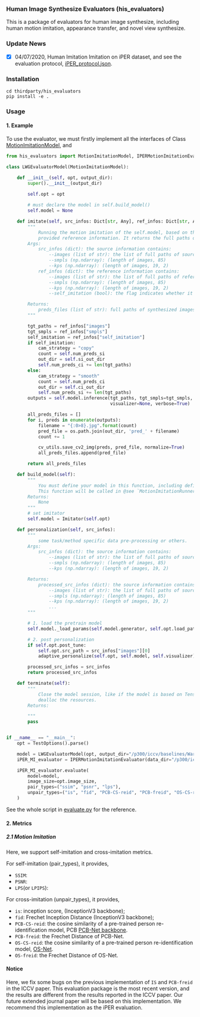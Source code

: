 ### Human Image Synthesize Evaluators (his_evaluators)
This is a package of evaluators for human image synthesize, including human motion imitation, appearance transfer, and novel view synthesize.

### Update News
- [x] 04/07/2020, Human Imitation Imitation on iPER dataset, and see the evaluation 
protocol, [iPER_protocol.json](./data/iPER_protocol.json).

### Installation
```shell
cd thirdparty/his_evaluators
pip install -e .
```

### Usage

#### 1. Example
To use the evaluator, we must firstly implement all the interfaces 
of Class [MotionImitationModel](./his_evaluators/evaluators/motion_imitation.py), and 
```python
from his_evaluators import MotionImitationModel, IPERMotionImitationEvaluator

class LWGEvaluatorModel(MotionImitationModel):

    def __init__(self, opt, output_dir):
        super().__init__(output_dir)

        self.opt = opt
        
        # must declare the model in self.build_model()
        self.model = None

    def imitate(self, src_infos: Dict[str, Any], ref_infos: Dict[str, Any]) -> List[str]:
        """
            Running the motion imitation of the self.model, based on the source information with respect to the
            provided reference information. It returns the full paths of synthesized images.
        Args:
            src_infos (dict): the source information contains:
                --images (list of str): the list of full paths of source images (the length is 1)
                --smpls (np.ndarray): (length of images, 85)
                --kps (np.ndarray): (length of images, 19, 2)
            ref_infos (dict): the reference information contains:
                --images (list of str): the list of full paths of reference images.
                --smpls (np.ndarray): (length of images, 85)
                --kps (np.ndarray): (length of images, 19, 2)
                --self_imitation (bool): the flag indicates whether it is self-imitation or not.

        Returns:
            preds_files (list of str): full paths of synthesized images with respects to the images in ref_infos.
        """

        tgt_paths = ref_infos["images"]
        tgt_smpls = ref_infos["smpls"]
        self_imitation = ref_infos["self_imitation"]
        if self_imitation:
            cam_strategy = "copy"
            count = self.num_preds_si
            out_dir = self.si_out_dir
            self.num_preds_ci += len(tgt_paths)
        else:
            cam_strategy = "smooth"
            count = self.num_preds_ci
            out_dir = self.ci_out_dir
            self.num_preds_si += len(tgt_paths)
        outputs = self.model.inference(tgt_paths, tgt_smpls=tgt_smpls, cam_strategy=cam_strategy,
                                       visualizer=None, verbose=True)

        all_preds_files = []
        for i, preds in enumerate(outputs):
            filename = "{:0>8}.jpg".format(count)
            pred_file = os.path.join(out_dir, 'pred_' + filename)
            count += 1

            cv_utils.save_cv2_img(preds, pred_file, normalize=True)
            all_preds_files.append(pred_file)

        return all_preds_files

    def build_model(self):
        """
            You must define your model in this function, including define the graph and allocate GPU.
            This function will be called in @see `MotionImitationRunnerProcessor.run()`.
        Returns:
            None
        """
        # set imitator
        self.model = Imitator(self.opt)

    def personalization(self, src_infos):
        """
            some task/method specific data pre-processing or others.
        Args:
            src_infos (dict): the source information contains:
                --images (list of str): the list of full paths of source images (the length is 1)
                --smpls (np.ndarray): (length of images, 85)
                --kps (np.ndarray): (length of images, 19, 2)

        Returns:
            processed_src_infos (dict): the source information contains:
                --images (list of str): the list of full paths of source images (the length is 1)
                --smpls (np.ndarray): (length of images, 85)
                --kps (np.ndarray): (length of images, 19, 2)
                ...
        """

        # 1. load the pretrain model
        self.model._load_params(self.model.generator, self.opt.load_path)

        # 2. post personalization
        if self.opt.post_tune:
            self.opt.src_path = src_infos["images"][0]
            adaptive_personalize(self.opt, self.model, self.visualizer)

        processed_src_infos = src_infos
        return processed_src_infos

    def terminate(self):
        """
            Close the model session, like if the model is based on TensorFlow, it needs to call sess.close() to
            dealloc the resources.
        Returns:

        """
        pass


if __name__ == "__main__":
    opt = TestOptions().parse()

    model = LWGEvaluatorModel(opt, output_dir="/p300/iccv/baselines/WarpingStrategy/LWB-add/evaluations/iPER")
    iPER_MI_evaluator = IPERMotionImitationEvaluator(data_dir="/p300/iccv/iPER")

    iPER_MI_evaluator.evaluate(
        model=model,
        image_size=opt.image_size,
        pair_types=("ssim", "psnr", "lps"),
        unpair_types=("is", "fid", "PCB-CS-reid", "PCB-freid", "OS-CS-reid", "OS-freid")
    )

```

See the whole script in [evaluate.py](../../evaluate.py) for the reference.

#### 2. Metrics
##### 2.1 Motion Imitation
Here, we support self-imitation and cross-imitation metrics.

For self-imitation (pair_types), it provides,
* `SSIM`:
* `PSNR`: 
* `LPS`(or `LPIPS`):

For cross-imitation (unpair_types), it provides,
* `is`: inception score, (InceptionV3 backbone);
* `fid`: Frechet Inception Distance (InceptionV3 backbone);
* `PCB-CS-reid`: the cosine similarity of a pre-trained person re-identification model, 
PCB [PCB-Net backbone](http://openaccess.thecvf.com/content_ECCV_2018/papers/Yifan_Sun_Beyond_Part_Models_ECCV_2018_paper.pdf).
* `PCB-freid`: the Frechet Distance of PCB-Net.
* `OS-CS-reid`: the cosine similarity of a pre-trained person re-identification model, 
[OS-Net](https://github.com/KaiyangZhou/deep-person-reid/blob/master/torchreid/models/osnet.py).
* `OS-freid`: the Frechet Distance of OS-Net.

#### Notice
Here, we fix some bugs on the previous implementation of `IS` and `PCB-freid` in the ICCV paper. This evaluation package is the 
most recent version, and the results are different from the results reported in the ICCV paper.
Our future extended journal paper will be based on this implementation. We recommend this implementation as the iPER evaluation.
